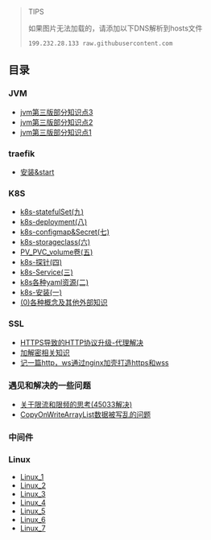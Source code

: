 > TIPS
>
> 如果图片无法加载的，请添加以下DNS解析到hosts文件
> 
> `199.232.28.133 raw.githubusercontent.com`

## 目录


### JVM

- [jvm第三版部分知识点3](./JVM/jvm第三版部分知识点3/jvm第三版部分知识点3.md)
- [jvm第三版部分知识点2](./JVM/jvm第三版部分知识点2/jvm第三版部分知识点2.md)
- [jvm第三版部分知识点1](./JVM/jvm第三版部分知识点1/jvm第三版部分知识点1.md)

### traefik

- [安装&start](./traefik/1_install_start/1_install_start.md)

### K8S

- [k8s-statefulSet(九)](./k8sInAction/9_k8s-statefulSet/9_k8s-statefulSet.md)
- [k8s-deployment(八)](./k8sInAction/8_k8s-deployment/8_k8s-deployment.md)
- [k8s-configmap&Secret(七)](./k8sInAction/7_k8s-configmap/7_k8s-configmap.md)
- [k8s-storageclass(六)](./k8sInAction/6_k8s-storageclass/6_k8s-storageclass.md)
- [PV_PVC_volume卷(五)](./k8sInAction/5_k8s-volume/5_k8s-volume.md)
- [k8s-探针(四)](./k8sInAction/4_k8s-探针/k8s-探针(四).md)
- [k8s-Service(三)](./k8sInAction/3_k8s-Service/k8s-Service(三).md)
- [k8s各种yaml资源(二)](./k8sInAction/2_k8s-yaml-resource/k8s各种yaml资源(二).md)
- [k8s-安装(一)](./k8sInAction/1_k8s-install/k8s-安装(一).md)
- [(0)各种概念及其他外部知识](./k8sInAction/0_k8s-other/各种概念及其他外部知识_0.md)

### SSL

- [HTTPS导致的HTTP协议升级-代理解决](./SSL/httpsProxy/httpsProxy.md)
- [加解密相关知识](./SSL/加解密相关知识/加解密相关知识.md)
- [记一篇http，ws通过nginx加壳打造https和wss](./SSL/http_ws_ssl/http_ws_ssl.md)

### 遇见和解决的一些问题

- [关于限流和限频的思考(45033解决)](./一些问题/限频/限频.md)
- [CopyOnWriteArrayList数据被写乱的问题](./一些问题/copyOnWriteArrayList/copyOnWriteArrayList.md)

### 中间件



### Linux

- [Linux_1](./Linux/learn_1/Linux_1.md)
- [Linux_2](./Linux/learn_2/Linux_2.md)
- [Linux_3](./Linux/learn_3/Linux_3.md)
- [Linux_4](./Linux/learn_4/Linux_4.md)
- [Linux_5](./Linux/learn_5/Linux_5.md)
- [Linux_6](./Linux/learn_6/Linux_6.md)
- [Linux_7](./Linux/learn_7/Linux_7.md)

### 